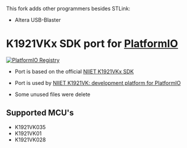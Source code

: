 This fork adds other programmers besides STLink:
 - Altera USB-Blaster

K1921VKx SDK port for [PlatformIO](http://platformio.org)
=========
[![PlatformIO Registry](https://badges.registry.platformio.org/packages/dcvostok/tool/framework-k1921vk-sdk.svg)](https://registry.platformio.org/tools/dcvostok/framework-k1921vk-sdk)

* Port is based on the official [NIIET K1921VKx SDK](https://bitbucket.org/niietcm4/k1921vkx_sdk)

* Port is used by [NIIET K1921VK: development platform for PlatformIO](https://github.com/DCVostok/pio_platform_k1921vk)

* Some unused files were delete
## Supported MCU's
* K1921VK035
* K1921VK01
* K1921VK028
